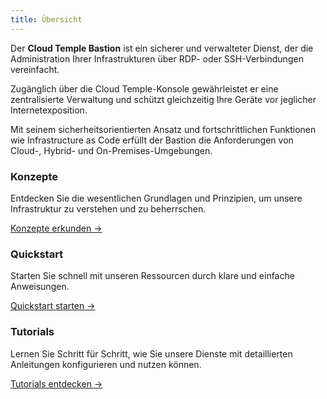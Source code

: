 ```yaml
---
title: Übersicht
---
```


Der **Cloud Temple Bastion** ist ein sicherer und verwalteter Dienst, der die Administration Ihrer Infrastrukturen über RDP- oder SSH-Verbindungen vereinfacht.

Zugänglich über die Cloud Temple-Konsole gewährleistet er eine zentralisierte Verwaltung und schützt gleichzeitig Ihre Geräte vor jeglicher Internetexposition.

Mit seinem sicherheitsorientierten Ansatz und fortschrittlichen Funktionen wie Infrastructure as Code erfüllt der Bastion die Anforderungen von Cloud-, Hybrid- und On-Premises-Umgebungen.

<div class="card-grid">
  <div class="card">
    <h3>Konzepte</h3>
    <p>Entdecken Sie die wesentlichen Grundlagen und Prinzipien, um unsere Infrastruktur zu verstehen und zu beherrschen.</p>
    <a href="bastion/concepts" class="card-link">Konzepte erkunden &rarr;</a>
  </div>
  <div class="card">
    <h3>Quickstart</h3>
    <p>Starten Sie schnell mit unseren Ressourcen durch klare und einfache Anweisungen.</p>
    <a href="bastion/quickstart" class="card-link">Quickstart starten &rarr;</a>
  </div>
    <div class="card">
    <h3>Tutorials</h3>
    <p>Lernen Sie Schritt für Schritt, wie Sie unsere Dienste mit detaillierten Anleitungen konfigurieren und nutzen können.</p>
    <a href="bastion/tutorials" class="card-link">Tutorials entdecken &rarr;</a>
  </div>
</div>
